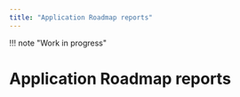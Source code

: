 ```yaml
---
title: "Application Roadmap reports"
---
```


!!! note "Work in progress"

# Application Roadmap reports
